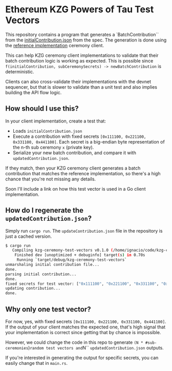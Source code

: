 # Ethereum KZG Powers of Tau Test Vectors

This repository contains a program that generates a `BatchContribution`` from the [initialContribution.json](https://github.com/ethereum/kzg-ceremony-specs/blob/master/initialContribution.json) from the spec. The generation is done using the [reference implementation](https://github.com/crate-crypto/small-powers-of-taureference) ceremony client.


This can help KZG ceremony client implementations to validate that their batch contribution logic is working as expected. This is possible since `f(initialContribution, subCeremonySecrets) -> newBatchContribution` is deterministic.

Clients can also cross-validate their implementations with the devnet sequencer, but that is slower to validate than a unit test and also implies building the API flow logic.


## How should I use this?
In your client implementation, create a test that:
- Loads `initialContribution.json`
- Execute a contribution with fixed secrets `[0x111100, 0x221100, 0x331100, 0x441100]`. Each secret is a big-endian byte representation of the n-th sub ceremony `x` (private key).
- Serialize your new batch contribution, and compare it with `updatedContribution.json`.

If they match, then your KZG ceremony client generates a batch contribution that matches the reference implementation, so there's a high chance that you're not missing any details.

Soon I'll include a link on how this test vector is used in a Go client implementation.

## How do I regenerate the `updatedContribution.json`?
Simply run `cargo run`. The `updateContribution.json` file in the repository is just a cached version.

```bash
$ cargo run
   Compiling kzg-ceremony-test-vectors v0.1.0 (/home/ignacio/code/kzg-ceremony-test-vectors)
    Finished dev [unoptimized + debuginfo] target(s) in 0.70s
     Running `target/debug/kzg-ceremony-test-vectors`
unmarshaling initial contribution file... 
done.
parsing initial contribution...
done.
fixed secrets for test vector: ["0x111100", "0x221100", "0x331100", "0x441100"]
updating contribution... 
done.
```

## Why only one test vector?
For now, yes, with fixed secrets `[0x111100, 0x221100, 0x331100, 0x441100]`. If the output of your client matches the expected one, that's high signal that your implementation is correct since getting that by chance is impossible.

However, we could change the code in this repo to generate `(N * #sub-ceremonies`)` random test vectors and `N`` `updatedContribution.json` outputs.

If you're interested in generating the output for specific secrets, you can easily change that in `main.rs`.

